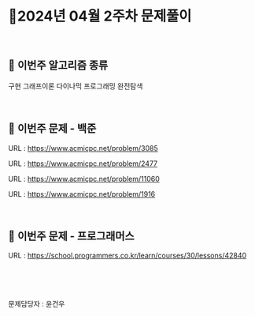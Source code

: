 # 📌2024년 04월 2주차 문제풀이
<br>

## 🎯 이번주 알고리즘 종류
구현
그래프이론
다이나믹 프로그래밍
완전탐색

<br>

## 📝 이번주 문제 - 백준
URL : https://www.acmicpc.net/problem/3085

URL : https://www.acmicpc.net/problem/2477

URL : https://www.acmicpc.net/problem/11060

URL : https://www.acmicpc.net/problem/1916

<br>

## 📝 이번주 문제 - 프로그래머스

URL : https://school.programmers.co.kr/learn/courses/30/lessons/42840




<br>
<br>
<br>

문제담당자 : 윤건우
